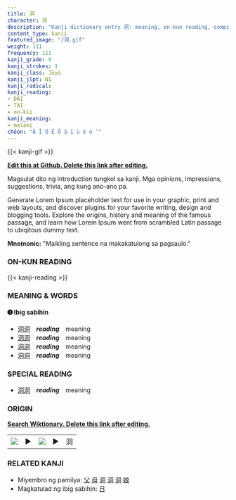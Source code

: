```yaml
---
title: 洞
character: 洞
description: "Kanji dictionary entry 洞: meaning, on-kun reading, compounds, origin, related kanji"
content_type: kanji
featured_image: "/洞.gif"
weight: 111
frequency: 111
kanji_grade: 9
kanji_strokes: 1
kanji_class: Jōyō
kanji_jlpt: N1
kanji_radical: 
kanji_reading: 
- DAI
- TAI
- oo-kii
kanji_meaning:
- malaki
chōon: "Ā Ī Ū Ē Ō ā ī ū ē ō ’"
---
```

[//]: # (Don't edit the line below. Kanji animated GIF code is automatically generated.)
{{< kanji-gif >}}

[//]: # (Edit below this line.)

**[Edit this at Github. Delete this link after editing.](https://github.com/tim0g/tim/tree/main/content/kanji/洞/index.md)**

Magsulat dito ng introduction tungkol sa kanji. Mga opinions, impressions, suggestions, trivia, ang kung ano-ano pa.

Generate Lorem Ipsum placeholder text for use in your graphic, print and web layouts, and discover plugins for your favorite writing, design and blogging tools. Explore the origins, history and meaning of the famous passage, and learn how Lorem Ipsum went from scrambled Latin passage to ubiqitous dummy text.
 
**Mnemonic:** "Maikling sentence na makakatulong sa pagsaulo."

### ON-KUN READING

[//]: # (Don't edit the line below. ON-KUN READING code is automatically generated.)
{{< kanji-reading >}}

### MEANING & WORDS

#### ➊ **Ibig sabihin**
  - [洞](../洞)[洞](../洞)　***reading***　meaning
  - [洞](../洞)[洞](../洞)　***reading***　meaning
  - [洞](../洞)[洞](../洞)　***reading***　meaning
  - [洞](../洞)[洞](../洞)　***reading***　meaning

### SPECIAL READING
  - [洞](../洞)[洞](../洞)　***reading***　meaning

### ORIGIN

**[Search Wiktionary. Delete this link after editing.](https://wiktionary.org/wiki/洞)**
<table class="kanji-table"><tr><td>
<img src="60px-洞-bronze.svg.png">
</td><td>▶</td><td>
<img src="60px-洞-oracle.svg.png">
</td><td>▶</td>
<td class="kanji-origin">洞</td>
</tr></table>

### RELATED KANJI
- Miyembro ng pamilya: [父](../父) [母](../母) [洞](../洞) [洞](../洞) [洞](../洞) [娘](../娘)
- Magkatulad ng ibig sabihin: [日](../日)
